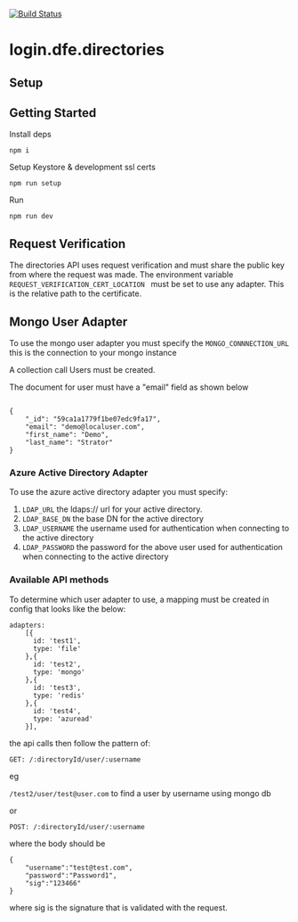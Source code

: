 [![Build Status](https://travis-ci.org/DFE-Digital/login.dfe.directories.svg?branch=master)](https://travis-ci.org/DFE-Digital/login.dfe.directories)

# login.dfe.directories

## Setup

## Getting Started

Install deps
```
npm i
```

Setup Keystore & development ssl certs
```
npm run setup
```

Run
```
npm run dev
```

## Request Verification

The directories API uses request verification and must share the public key from where the request was made. The 
environment variable ```REQUEST_VERIFICATION_CERT_LOCATION ``` must be set to use any adapter. This is the relative path to the certificate.

## Mongo User Adapter

To use the mongo user adapter you must specify the ``` MONGO_CONNNECTION_URL ``` this is the connection to your mongo instance

A collection call Users must be created.

The document for user must have a "email" field as shown below

```

{
    "_id": "59ca1a1779f1be07edc9fa17",
    "email": "demo@localuser.com",
    "first_name": "Demo",
    "last_name": "Strator"
}

```

### Azure Active Directory Adapter

To use the azure active directory adapter you must specify:
 1) ``` LDAP_URL ``` the ldaps:// url for your active directory.
 1) ``` LDAP_BASE_DN ``` the base DN for the active directory
 1) ``` LDAP_USERNAME ``` the username used for authentication when connecting to the active directory
 1) ``` LDAP_PASSWORD ``` the password for the above user used for authentication when connecting to the active directory
 
 ### Available API methods
 
To determine which user adapter to use, a mapping must be created in config that looks like the below:

```
adapters:
    [{
      id: 'test1',
      type: 'file'
    },{
      id: 'test2',
      type: 'mongo'
    },{
      id: 'test3',
      type: 'redis'
    },{
      id: 'test4',
      type: 'azuread'
    }],
```

the api calls then follow the pattern of:

``` GET: /:directoryId/user/:username ```

eg

``` /test2/user/test@user.com ``` to find a user by username using mongo db 

or 

``` POST: /:directoryId/user/:username ```

where the body should be

```
{
    "username":"test@test.com",
    "password":"Password1",
    "sig":"123466"
}
```
where sig is the signature that is validated with the request.